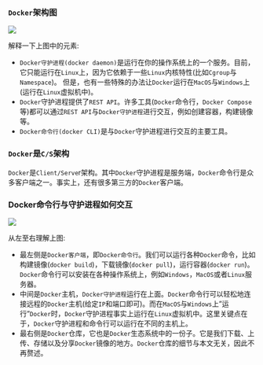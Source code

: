 ### `Docker`架构图

![](http://p7.qhimg.com/t0142a00545c52bb314.jpg)

解释一下上图中的元素:
* `Docker守护进程(docker daemon)`是运行在你的操作系统上的一个服务。目前，它只能运行在`Linux`上，因为它依赖于一些`Linux`内核特性(比如`Cgroup`与`Namespace`)。 但是，也有一些特殊的办法让`Docker`运行在`MacOS`与`Windows`上(运行在`Linux`虚拟机中)。
* `Docker`守护进程提供了`REST API`。许多工具(`Docker`命令行，`Docker Compose`等)都可以通过`REST API`与`Docker守护进程`进行交互，例如创建容器，构建镜像等。
* `Docker命令行(docker CLI)`是与`Docker`守护进程进行交互的主要工具。

### `Docker`是`C/S`架构
`Docker`是`Client/Serve`r架构。其中`Docker`守护进程是服务端，`Docker`命令行是众多客户端之一。事实上，还有很多第三方的`Docker`客户端。

### Docker命令行与守护进程如何交互

![](http://p6.qhimg.com/t010d6cd0b5ded8f8b9.jpg)

从左至右理解上图:
* 最左侧是`Docker客户端`，即`Docker命令行`。我们可以运行各种`Docker`命令，比如构建镜像(`docker build`)，下载镜像(`docker pull`)，运行容器(`docker run`)。`Docker`命令行可以安装在各种操作系统上，例如`Windows`，`MacOS`或者`Linux`服务器。
* 中间是`Docker`主机，`Docker守护进程`运行在上面。`Docker`命令行可以轻松地连接远程的`Docker`主机(给定`IP`和端口即可)。而在`MacOS`与`Windows`上”运行”`Docker`时，`Docker`守护进程事实上运行在`Linux`虚拟机中。这里关键点在于，`Docker`守护进程和命令行可以运行在不同的主机上。
* 最右侧是`Docker`仓库，它也是`Docker`生态系统中的一份子。它是我们下载、上传、存储以及分享`Docker`镜像的地方。`Docker`仓库的细节与本文无关，因此不再赘述。
